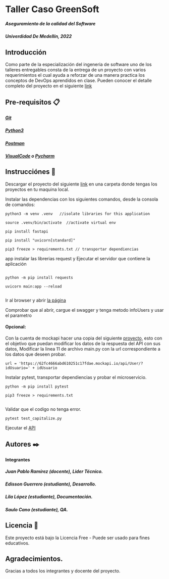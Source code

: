 # Taller Caso GreenSoft
##### Aseguramiento de la calidad del Software
##### Univerdidad De Medellín, 2022

 
 

## Introducción
Como parte de la especialización del ingeneria de software uno de los talleres entregables consta de la entrega de un proyecto con varios requerimientos el cual ayuda a reforzar de una manera practica los conceptos de DevOps aprendidos en clase.  Pueden conocer el detalle completo del proyecto en el siguiente [link](https://docs.google.com/document/d/1i-5brhFVuKGo6tiFcNZxyGDXSMJqeY21GEWE3LqItiA/edit#)


## Pre-requisitos 📋
##### [Git](https://git-scm.com/downloads)
##### [Python3](https://www.python.org/downloads/)
##### [Postman](https://www.postman.com/downloads/)
##### [VisualCode](https://code.visualstudio.com/download) o [Pycharm](https://www.jetbrains.com/es-es/pycharm/download)

## Instrucciónes 🚀

Descargar el proyecto del siguiente [link](https://github.com/ediguerrero/udem-service1) en una carpeta donde tengas los proyectos en tu maquina local.

Instalar las dependencias con los siguientes comandos, desde la consola de comandos:

```
python3 -m venv .venv   //isolate libraries for this application

source .venv/bin/activate  //activate virtual env

pip install fastapi

pip install "uvicorn[standard]"

pip3 freeze > requirements.txt // transportar dependiencias

```

app instalar las librerias request y Ejecutar el servidor que contiene la aplicación

```

python -m pip install requests

uvicorn main:app --reload


```

Ir al browser y abrir [la página](http://localhost:8000/docs)

Comprobar que al abrir, cargue el swagger y tenga metodo infoUsers y usar el parametro <edi222>


#### Opcional:
Con la cuenta de mockapi hacer una copia del siguiente [proyecto](https://mockapi.io/clone/62fdb4356e617f88dead7817), esto con el objetivo que puedan modificar los datos de la respuesta del API con sus datos, Modificar la linea 11 de archivo main.py con la url correspondiente a los datos que deseen probar.
```
url = 'https://62fc4666abd610251c17fdae.mockapi.io/api/User/?idUsuario=' + idUsuario

```

Instalar pytest, transportar dependiencias y probar el microservicio.

```
python -m pip install pytest

pip3 freeze > requirements.txt


```

Validar que el codigo no tenga error.


```
pytest test_capitalize.py

```

Ejecutar el [API](https://udm-service1.herokuapp.com/infoUsers/edi222)


## Autores ✒️
#### Integrantes
##### Juan Pablo Ramírez (docente), Lider Técnico. 
##### Edisson Guerrero (estudiante), Desarrollo. 
##### Lila López (estudiante), Documentación. 
##### Saulo Cano (estudiante), QA. 

## Licencia 📄
Este proyecto está bajo la Licencia Free - Puede ser usado para fines educativos.

## Agradecimientos.
Gracias a todos los integrantes y docente del proyecto.




